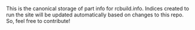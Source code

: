 This is the canonical storage of part info for rcbuild.info. Indices created to run the site will be updated automatically based on changes to this repo. So, feel free to contribute!
